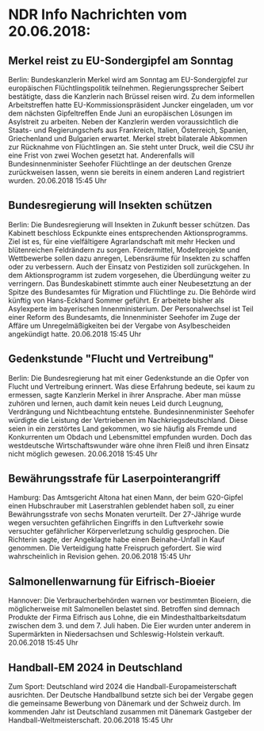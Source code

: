 # NDR Info Nachrichten vom 20.06.2018:


## Merkel reist zu EU-Sondergipfel am Sonntag
Berlin: Bundeskanzlerin Merkel wird am Sonntag am EU-Sondergipfel zur europäischen Flüchtlingspolitik teilnehmen. Regierungssprecher Seibert bestätigte, dass die Kanzlerin nach Brüssel reisen wird. Zu dem informellen Arbeitstreffen hatte EU-Kommissionspräsident Juncker eingeladen, um vor dem nächsten Gipfeltreffen Ende Juni an europäischen Lösungen im Asylstreit zu arbeiten. Neben der Kanzlerin werden voraussichtlich die Staats- und Regierungschefs aus Frankreich, Italien, Österreich, Spanien, Griechenland und Bulgarien erwartet. Merkel strebt bilaterale Abkommen zur Rücknahme von Flüchtlingen an. Sie steht unter Druck, weil die CSU ihr eine Frist von zwei Wochen gesetzt hat. Anderenfalls will Bundesinnenminister Seehofer Flüchtlinge an der deutschen Grenze zurückweisen lassen, wenn sie bereits in einem anderen Land registriert wurden. 20.06.2018 15:45 Uhr 

## Bundesregierung will Insekten schützen
Berlin: Die Bundesregierung will Insekten in Zukunft besser schützen. Das Kabinett beschloss Eckpunkte eines entsprechenden Aktionsprogramms. Ziel ist es, für eine vielfältigere Agrarlandschaft mit mehr Hecken und blütenreichen Feldrändern zu sorgen. Fördermittel, Modellprojekte und Wettbewerbe sollen dazu anregen, Lebensräume für Insekten zu schaffen oder zu verbessern. Auch der Einsatz von Pestiziden soll zurückgehen. In dem Aktionsprogramm ist zudem vorgesehen, die Überdüngung weiter zu verringern. Das Bundeskabinett stimmte auch einer Neubesetztung an der Spitze des Bundesamtes für Migration und Flüchtlinge zu. Die Behörde wird künftig von Hans-Eckhard Sommer geführt. Er arbeitete bisher als Asylexperte im bayerischen Innenministerium. Der Personalwechsel ist Teil einer Reform des Bundesamts, die Innenminister Seehofer im Zuge der Affäre um Unregelmäßigkeiten bei der Vergabe von Asylbescheiden angekündigt hatte. 20.06.2018 15:45 Uhr 

## Gedenkstunde "Flucht und Vertreibung"
Berlin: Die Bundesregierung hat mit einer Gedenkstunde an die Opfer von Flucht und Vertreibung erinnert. Was diese Erfahrung bedeute, sei kaum zu ermessen, sagte Kanzlerin Merkel in ihrer Ansprache. Aber man müsse zuhören und lernen, auch damit kein neues Leid durch Leugnung, Verdrängung und Nichtbeachtung entstehe. Bundesinnenminister Seehofer würdigte die Leistung der Vertriebenen im Nachkriegsdeutschland. Diese seien in ein zerstörtes Land gekommen, wo sie häufig als Fremde und Konkurrenten um Obdach und Lebensmittel empfunden wurden. Doch das westdeutsche Wirtschaftswunder wäre ohne ihren Fleiß und ihren Einsatz nicht möglich gewesen. 20.06.2018 15:45 Uhr 

## Bewährungsstrafe für Laserpointerangriff
Hamburg: 	Das Amtsgericht Altona hat einen Mann, der beim G20-Gipfel einen Hubschrauber mit Laserstrahlen geblendet haben soll, zu einer Bewährungsstrafe von sechs Monaten verurteilt. Der 27-Jährige wurde wegen versuchten gefährlichen Eingriffs in den Luftverkehr sowie versuchter gefährlicher Körperverletzung schuldig gesprochen. Die Richterin sagte, der Angeklagte habe einen Beinahe-Unfall in Kauf genommen. Die Verteidigung hatte Freispruch gefordert. Sie wird wahrscheinlich in Revision gehen. 20.06.2018 15:45 Uhr 

## Salmonellenwarnung für Eifrisch-Bioeier
Hannover: Die Verbraucherbehörden warnen vor bestimmten Bioeiern, die möglicherweise mit Salmonellen belastet sind. Betroffen sind demnach Produkte der Firma Eifrisch aus Lohne, die ein Mindesthaltbarkeitsdatum zwischen dem 3. und dem 7. Juli haben. Die Eier wurden unter anderem in Supermärkten in Niedersachsen und Schleswig-Holstein verkauft. 20.06.2018 15:45 Uhr 

## Handball-EM 2024 in Deutschland
Zum Sport: Deutschland wird 2024 die Handball-Europameisterschaft ausrichten. Der Deutsche Handballbund setzte sich bei der Vergabe gegen die gemeinsame Bewerbung von Dänemark und der Schweiz durch. Im kommenden Jahr ist Deutschland zusammen mit Dänemark Gastgeber der Handball-Weltmeisterschaft. 20.06.2018 15:45 Uhr 
